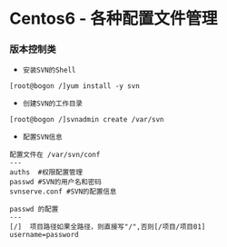 # Centos6 - 各种配置文件管理

### 版本控制类

* `安装SVN的Shell`
```Shell
[root@bogon /]yum install -y svn
```

* `创建SVN的工作目录`
```Shell
[root@bogon /]svnadmin create /var/svn
```

* `配置SVN信息`
```Shell
配置文件在 /var/svn/conf
---
auths  #权限配置管理
passwd #SVN的用户名和密码
svnserve.conf #SVN的配置信息

passwd 的配置
---
[/]	 项目路径如果全路径，则直接写"/",否则[/项目/项目01]
username=password



```
